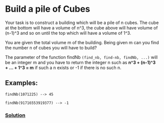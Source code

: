 # Build a pile of Cubes

Your task is to construct a building which will be a pile of n cubes. The cube at the bottom will have a volume of n^3, the cube above will have volume of (n-1)^3 and so on until the top which will have a volume of 1^3.

You are given the total volume m of the building. Being given m can you find the number n of cubes you will have to build?

The parameter of the function findNb `(find_nb, find-nb, findNb, ...)` will be an integer m and you have to return the integer n such as **n^3 + (n-1)^3 + ... + 1^3 = m** if such a n exists or -1 if there is no such n.

## Examples:

```
findNb(1071225) --> 45

findNb(91716553919377) --> -1
```

### [Solution](main.py)
